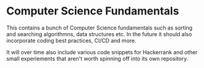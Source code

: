# Computer Science Fundamentals

This contains a bunch of Computer Science fundamentals such as sorting and searching algorithmns, data structures etc. In the future it should also incorporate coding best practices, CI/CD and more.

It will over time also include various code snippets for Hackerrank and other small experiements that aren't worth spinning off into its own repository.
